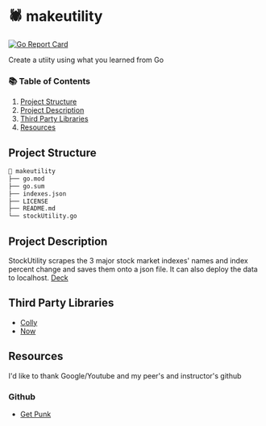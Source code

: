 # 🕷 makeutility

[![Go Report Card](https://goreportcard.com/badge/github.com/markk628/makeutility)](https://goreportcard.com/report/github.com/markk628/makeutility)

Create a utiity using what you learned from Go

### 📚 Table of Contents

1. [Project Structure](#project-structure)
2. [Project Description](#project-description)
3. [Third Party Libraries](#third-party-libraries)
4. [Resources](#resources)

## Project Structure

```bash
📂 makeutility
├── go.mod
├── go.sum
├── indexes.json
├── LICENSE 
├── README.md
└── stockUtility.go
```

## Project Description

StockUtility scrapes the 3 major stock market indexes' names and index percent change and saves them onto a json file. It can also deploy the data to localhost.
[Deck](https://docs.google.com/presentation/d/1lz822YO9Qc2k2z5hxrj7IItDhCWFh60mVqxIM0GG06A/edit?usp=sharing)

## Third Party Libraries

- [Colly](https://github.com/gocolly/colly)
- [Now](https://github.com/jinzhu/now)

## Resources

I'd like to thank Google/Youtube and my peer's and instructor's github

### Github
- [Get Punk](https://github.com/droxey/getpunk)
